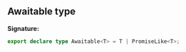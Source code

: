 ## Awaitable type

**Signature:**

```typescript
export declare type Awaitable<T> = T | PromiseLike<T>;
```
